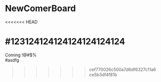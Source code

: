 # NewComerBoard
<<<<<<< HEAD

#123124124124124124124124
=======
Coming !@#$%  
#asdfg
>>>>>>> cef770026c500a7d6df6327c11a6ce5b3df4f81b
